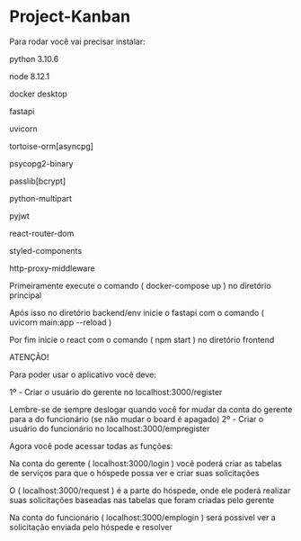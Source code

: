 # Project-Kanban

Para rodar você vai precisar instalar:

python 3.10.6

node 8.12.1

docker desktop

fastapi

uvicorn

tortoise-orm[asyncpg]

psycopg2-binary

passlib[bcrypt]

python-multipart

pyjwt

react-router-dom

styled-components

http-proxy-middleware

Primeiramente execute o comando ( docker-compose up ) no diretório principal

Após isso no diretório backend/env inicie o fastapi com o comando ( uvicorn main:app --reload )

Por fim inicie o react com o comando ( npm start ) no diretório frontend

ATENÇÃO!

Para poder usar o aplicativo você deve:

1º - Criar o usuário do gerente no localhost:3000/register

Lembre-se de sempre deslogar quando você for mudar da conta do gerente para a do funcionário (se não mudar o board é apagado)
2º - Criar o usuário do funcionário no localhost:3000/empregister

Agora você pode acessar todas as funções:

Na conta do gerente ( localhost:3000/login ) você poderá criar as tabelas de serviços para que o hóspede possa ver e criar suas solicitações

O ( localhost:3000/request ) é a parte do hóspede, onde ele poderá realizar suas solicitações baseadas nas tabelas que foram criadas pelo gerente

Na conta do funcionário ( localhost:3000/emplogin ) será possivel ver a solicitação enviada pelo hóspede e resolver
